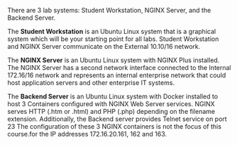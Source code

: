 There are 3 lab systems: Student Workstation, NGINX Server, and the Backend Server.

The **Student Workstation** is an Ubuntu Linux system that is a graphical system which will be your starting point for all labs. Student Workstation and NGINX Server communicate on the External 10.10/16 network.

The **NGINX Server** is an Ubuntu Linux system with NGINX Plus installed. The NGINX Server has a second network interface connected to the Internal 172.16/16 network and represents an internal enterprise network that could host application servers and other enterprise IT systems.

The **Backend Server** is an Ubuntu Linux system with Docker installed to host 3 Containers configured with NGINX Web Server services.
NGINX serves HTTP (.htm or .html) and PHP (.php) depending on the filename extension. 
Additionally, the Backend server provides Telnet service on port 23 The configuration of these 3 NGINX containers is not the focus of this course.for the IP addresses 172.16.20.161, 162 and 163.
